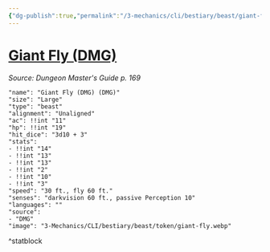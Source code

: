 ```yaml
---
{"dg-publish":true,"permalink":"/3-mechanics/cli/bestiary/beast/giant-fly-dmg/","tags":["ttrpg-cli/compendium/src/5e/dmg","ttrpg-cli/monster/cr/","ttrpg-cli/monster/size/large","ttrpg-cli/monster/type/beast"],"noteIcon":""}
---
```


# [Giant Fly (DMG)](3-Mechanics\CLI\bestiary\beast/giant-fly-dmg.md)
*Source: Dungeon Master's Guide p. 169*  

```statblock
"name": "Giant Fly (DMG) (DMG)"
"size": "Large"
"type": "beast"
"alignment": "Unaligned"
"ac": !!int "11"
"hp": !!int "19"
"hit_dice": "3d10 + 3"
"stats":
- !!int "14"
- !!int "13"
- !!int "13"
- !!int "2"
- !!int "10"
- !!int "3"
"speed": "30 ft., fly 60 ft."
"senses": "darkvision 60 ft., passive Perception 10"
"languages": ""
"source":
- "DMG"
"image": "3-Mechanics/CLI/bestiary/beast/token/giant-fly.webp"
```
^statblock